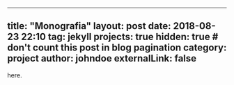 
---
title: "Monografia"
layout: post
date: 2018-08-23 22:10
tag: jekyll
projects: true
hidden: true # don't count this post in blog pagination
category: project
author: johndoe
externalLink: false
---


[](cayan-portela.github.io/2015_CayanAtreioPortelaBarcenaSaavedra.pdf) here.

